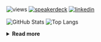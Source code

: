 ![views](https://komarev.com/ghpvc/?username=chck&color=blueviolet)
[![speakerdeck](https://img.shields.io/badge/Speaker_Deck-chck-8a2be2?style=flat-square&logo=speaker-deck)](https://speakerdeck.com/chck)
[![linkedin](https://img.shields.io/badge/LinkedIn-chck-8a2be2?style=flat-square&logo=linkedin)](https://www.linkedin.com/in/chck/)

<p align="left"> 
  <img alt="GitHub Stats" align="center" height="150" src="https://github-readme-stats-nine-umber-51.vercel.app/api?username=chck&count_private=true&show_icons=true&hide_title=true&theme=buefy" />
  <img alt="Top Langs" align="center" height="150" src="https://github-readme-stats-nine-umber-51.vercel.app/api/top-langs/?username=chck&layout=compact&count_private=true&show_icons=true&hide_title=true&theme=buefy" />
</p>

<details>
  <summary><b>Read more</b></summary>
  <br>

  <!--START_SECTION:waka-->
**🐱 My GitHub Data** 

> 📦 76.8 kB Used in GitHub's Storage 
 > 
> 🏆 879 Contributions in the Year 2023
 > 
> 💼 Opted to Hire
 > 
> 📜 134 Public Repositories 
 > 
> 🔑 19 Private Repositories 
 > 
**I'm a Night 🦉** 

```text
🌞 Morning                1320 commits        ████░░░░░░░░░░░░░░░░░░░░░   15.95 % 
🌆 Daytime                2145 commits        ██████░░░░░░░░░░░░░░░░░░░   25.92 % 
🌃 Evening                2273 commits        ███████░░░░░░░░░░░░░░░░░░   27.47 % 
🌙 Night                  2536 commits        ████████░░░░░░░░░░░░░░░░░   30.65 % 
```
📅 **I'm Most Productive on Monday** 

```text
Monday                   1798 commits        █████░░░░░░░░░░░░░░░░░░░░   21.73 % 
Tuesday                  1695 commits        █████░░░░░░░░░░░░░░░░░░░░   20.49 % 
Wednesday                1167 commits        ████░░░░░░░░░░░░░░░░░░░░░   14.10 % 
Thursday                 1559 commits        █████░░░░░░░░░░░░░░░░░░░░   18.84 % 
Friday                   853 commits         ███░░░░░░░░░░░░░░░░░░░░░░   10.31 % 
Saturday                 404 commits         █░░░░░░░░░░░░░░░░░░░░░░░░   04.88 % 
Sunday                   798 commits         ██░░░░░░░░░░░░░░░░░░░░░░░   09.64 % 
```


📊 **This Week I Spent My Time On** 

```text
💬 Programming Languages: 
Other                    16 hrs              ████████████████████░░░░░   78.30 % 
JSON                     1 hr 6 mins         █░░░░░░░░░░░░░░░░░░░░░░░░   05.42 % 
Terraform                40 mins             █░░░░░░░░░░░░░░░░░░░░░░░░   03.32 % 
TypeScript               32 mins             █░░░░░░░░░░░░░░░░░░░░░░░░   02.68 % 
Markdown                 28 mins             █░░░░░░░░░░░░░░░░░░░░░░░░   02.34 % 

🔥 Editors: 
Chrome                   15 hrs 59 mins      ████████████████████░░░░░   78.25 % 
WebStorm                 2 hrs 55 mins       ████░░░░░░░░░░░░░░░░░░░░░   14.34 % 
PyCharm                  52 mins             █░░░░░░░░░░░░░░░░░░░░░░░░   04.31 % 
Neovim                   38 mins             █░░░░░░░░░░░░░░░░░░░░░░░░   03.11 % 
```

**I Mostly Code in Python** 

```text
Python                   40 repos            ████████░░░░░░░░░░░░░░░░░   31.75 % 
Jupyter Notebook         21 repos            ████░░░░░░░░░░░░░░░░░░░░░   16.67 % 
Rust                     7 repos             █░░░░░░░░░░░░░░░░░░░░░░░░   05.56 % 
Shell                    3 repos             █░░░░░░░░░░░░░░░░░░░░░░░░   02.38 % 
Astro                    1 repo              ░░░░░░░░░░░░░░░░░░░░░░░░░   00.79 % 
```



**Timeline**

![Lines of Code chart](https://raw.githubusercontent.com/chck/chck/main/assets/bar_graph.png)


 Last Updated on 2023-12-24 01:29 UTC
<!--END_SECTION:waka-->
</details>

